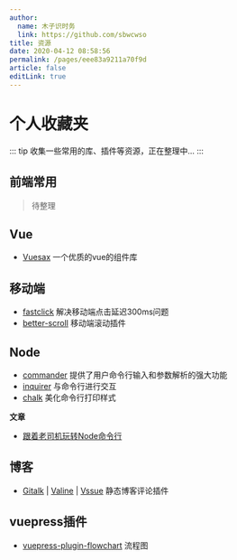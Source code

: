 ```yaml
---
author: 
  name: 木子识时务
  link: https://github.com/sbwcwso
title: 资源
date: 2020-04-12 08:58:56
permalink: /pages/eee83a9211a70f9d
article: false
editLink: true
---
```

# 个人收藏夹

::: tip
收集一些常用的库、插件等资源，正在整理中...
:::

## 前端常用
> 待整理

## Vue
- [Vuesax](https://lusaxweb.github.io/vuesax/) 一个优质的vue的组件库

## 移动端
- [fastclick](https://github.com/ftlabs/fastclick) 解决移动端点击延迟300ms问题
- [better-scroll](https://github.com/ustbhuangyi/better-scroll) 移动端滚动插件

## Node
- [commander](https://github.com/tj/commander.js) 提供了用户命令行输入和参数解析的强大功能
- [inquirer](https://github.com/SBoudrias/Inquirer.js) 与命令行进行交互
- [chalk](https://github.com/chalk/chalk) 美化命令行打印样式

**文章**
- [跟着老司机玩转Node命令行](https://blog.csdn.net/qq_41903941/article/details/90259369)



## 博客
- [Gitalk](https://github.com/gitalk/gitalk) | 
[Valine](https://github.com/xCss/Valine) | 
[Vssue](https://github.com/meteorlxy/vssue) 静态博客评论插件 



## vuepress插件
- [vuepress-plugin-flowchart](https://flowchart.vuepress.ulivz.com/) 流程图

